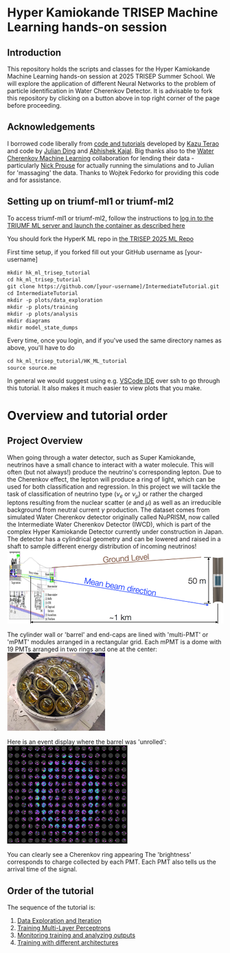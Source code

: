 # Hyper Kamiokande TRISEP Machine Learning hands-on session

## Introduction
This repository holds the scripts and classes for the Hyper Kamiokande Machine Learning hands-on session at 2025 TRISEP Summer School. We will explore the application of different Neural Networks to the problem of particle identification in Water Cherenkov Detector.
It is advisable to fork this repository by clicking on a button above in top right corner of the page before proceeding.

## Acknowledgements
I borrowed code liberally from [code and tutorials](https://github.com/WatChMaL) developed by [Kazu Terao](https://github.com/drinkingkazu) and code by [Julian Ding](https://github.com/search?q=user%3Ajulianzding) and [Abhishek Kajal](https://github.com/search?q=user%3Aabhishekabhishek). Big thanks also to the [Water Cherenkov Machine Learning](https://github.com/WatChMaL) collaboration for lending their data - particularly [Nick Prouse](https://github.com/nickwp) for actually running the simulations and to Julian for 'massaging' the data.
Thanks to Wojtek Fedorko for providing this code and for assistance.

## Setting up on triumf-ml1 or triumf-ml2

To access triumf-ml1 or triumf-ml2, follow the instructions to [log in to the TRIUMF ML server and launch the container as described here](https://github.com/TRISEP-2025-ML-tutorials/Intro-notebooks/blob/main/SETTING_UP.md)

You should fork the HyperK ML repo in [the TRISEP 2025 ML Repo](https://github.com/TRISEP-2025-ML-tutorials/IntermediateTutorial)

First time setup, if you forked fill out your GitHub username as [your-username]
```
mkdir hk_ml_trisep_tutorial
cd hk_ml_trisep_tutorial
git clone https://github.com/[your-username]/IntermediateTutorial.git
cd IntermediateTutorial
mkdir -p plots/data_exploration
mkdir -p plots/training
mkdir -p plots/analysis
mkdir diagrams
mkdir model_state_dumps
```

Every time, once you login, and if you've used the same directory names as above, you'll have to do
```
cd hk_ml_trisep_tutorial/HK_ML_tutorial
source source.me
```

In general we would suggest using e.g. [VSCode IDE](https://code.visualstudio.com) over ssh to go through this tutorial. It also makes it much easier to view plots that you make.


 # Overview and tutorial order
 

 ## Project Overview
 When going through a water detector, such as Super Kamiokande, neutrinos have a small chance to interact with a water molecule. This will often (but not always!) produce the neutrino's corresponding lepton.
 Due to the Cherenkov effect, the lepton will produce a ring of light, which can be used for both classification and regression.
 In this project we will tackle the task of classification of neutrino type ($\nu_e$ or $\nu_\mu$) or rather the charged leptons resulting from the nuclear scatter ($e$ and  $\mu$) as well as an irreducible background from neutral current $\gamma$ production. The dataset comes from simulated Water Cherenkov detector originally called NuPRISM, now called the Intermediate Water Cherenkov Detector (IWCD), which is part of the complex Hyper Kamiokande Detector currently under construction in Japan. The detector has a cylindrical geometry and can be lowered and raised in a shaft to sample different energy distribution of incoming neutrinos! ![NUPRISM](img/NUPRISM_diag.png)

 The cylinder wall or 'barrel' and end-caps are lined with 'multi-PMT' or 'mPMT' modules arranged in a rectangular grid. Each mPMT is a dome with 19 PMTs arranged in two rings and one at the center:![mPMT](img/mPMT.png)

 Here is an event display where the barrel was 'unrolled':
 ![eventdisp](img/ev_disp.png) 
 
 You can clearly see a Cherenkov ring appearing
 The 'brightness' corresponds to charge collected by each PMT. Each PMT also tells us the arrival time of the signal.


## Order of the tutorial
The sequence of the tutorial is:
  1. [Data Exploration and Iteration](tutorial/exploration_iteration.md)
  2. [Training Multi-Layer Perceptrons](tutorial/training.md)
  3. [Monitoring training and analyzing outputs](tutorial/evaluation.md)
  4. [Training with different architectures](tutorial/training_cnn_resnet.md)
  